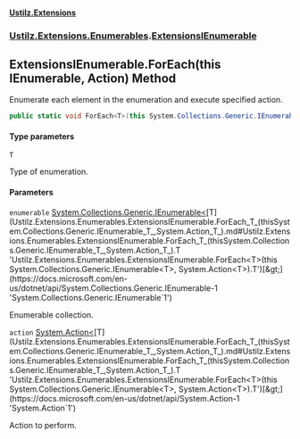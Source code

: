 #### [Ustilz.Extensions](index.md 'index')
### [Ustilz.Extensions.Enumerables](Ustilz.Extensions.Enumerables.md 'Ustilz.Extensions.Enumerables').[ExtensionsIEnumerable](Ustilz.Extensions.Enumerables.ExtensionsIEnumerable.md 'Ustilz.Extensions.Enumerables.ExtensionsIEnumerable')

## ExtensionsIEnumerable.ForEach<T>(this IEnumerable<T>, Action<T>) Method

Enumerate each element in the enumeration and execute specified action.

```csharp
public static void ForEach<T>(this System.Collections.Generic.IEnumerable<T> enumerable, System.Action<T> action);
```
#### Type parameters

<a name='Ustilz.Extensions.Enumerables.ExtensionsIEnumerable.ForEach_T_(thisSystem.Collections.Generic.IEnumerable_T_,System.Action_T_).T'></a>

`T`

Type of enumeration.
#### Parameters

<a name='Ustilz.Extensions.Enumerables.ExtensionsIEnumerable.ForEach_T_(thisSystem.Collections.Generic.IEnumerable_T_,System.Action_T_).enumerable'></a>

`enumerable` [System.Collections.Generic.IEnumerable&lt;](https://docs.microsoft.com/en-us/dotnet/api/System.Collections.Generic.IEnumerable-1 'System.Collections.Generic.IEnumerable`1')[T](Ustilz.Extensions.Enumerables.ExtensionsIEnumerable.ForEach_T_(thisSystem.Collections.Generic.IEnumerable_T_,System.Action_T_).md#Ustilz.Extensions.Enumerables.ExtensionsIEnumerable.ForEach_T_(thisSystem.Collections.Generic.IEnumerable_T_,System.Action_T_).T 'Ustilz.Extensions.Enumerables.ExtensionsIEnumerable.ForEach<T>(this System.Collections.Generic.IEnumerable<T>, System.Action<T>).T')[&gt;](https://docs.microsoft.com/en-us/dotnet/api/System.Collections.Generic.IEnumerable-1 'System.Collections.Generic.IEnumerable`1')

Enumerable collection.

<a name='Ustilz.Extensions.Enumerables.ExtensionsIEnumerable.ForEach_T_(thisSystem.Collections.Generic.IEnumerable_T_,System.Action_T_).action'></a>

`action` [System.Action&lt;](https://docs.microsoft.com/en-us/dotnet/api/System.Action-1 'System.Action`1')[T](Ustilz.Extensions.Enumerables.ExtensionsIEnumerable.ForEach_T_(thisSystem.Collections.Generic.IEnumerable_T_,System.Action_T_).md#Ustilz.Extensions.Enumerables.ExtensionsIEnumerable.ForEach_T_(thisSystem.Collections.Generic.IEnumerable_T_,System.Action_T_).T 'Ustilz.Extensions.Enumerables.ExtensionsIEnumerable.ForEach<T>(this System.Collections.Generic.IEnumerable<T>, System.Action<T>).T')[&gt;](https://docs.microsoft.com/en-us/dotnet/api/System.Action-1 'System.Action`1')

Action to perform.